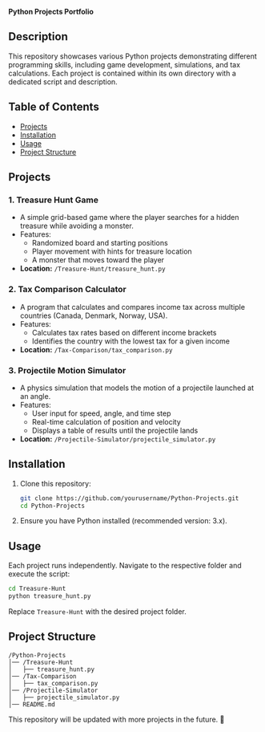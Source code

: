 **Python Projects Portfolio**

## **Description**
This repository showcases various Python projects demonstrating different programming skills, including game development, simulations, and tax calculations. Each project is contained within its own directory with a dedicated script and description.

## **Table of Contents**
- [Projects](#projects)
- [Installation](#installation)
- [Usage](#usage)
- [Project Structure](#project-structure)

## **Projects**
### **1. Treasure Hunt Game**
- A simple grid-based game where the player searches for a hidden treasure while avoiding a monster.
- Features:
  - Randomized board and starting positions
  - Player movement with hints for treasure location
  - A monster that moves toward the player
- **Location:** `/Treasure-Hunt/treasure_hunt.py`

### **2. Tax Comparison Calculator**
- A program that calculates and compares income tax across multiple countries (Canada, Denmark, Norway, USA).
- Features:
  - Calculates tax rates based on different income brackets
  - Identifies the country with the lowest tax for a given income
- **Location:** `/Tax-Comparison/tax_comparison.py`

### **3. Projectile Motion Simulator**
- A physics simulation that models the motion of a projectile launched at an angle.
- Features:
  - User input for speed, angle, and time step
  - Real-time calculation of position and velocity
  - Displays a table of results until the projectile lands
- **Location:** `/Projectile-Simulator/projectile_simulator.py`

## **Installation**
1. Clone this repository:
   ```bash
   git clone https://github.com/yourusername/Python-Projects.git
   cd Python-Projects
   ```
2. Ensure you have Python installed (recommended version: 3.x).

## **Usage**
Each project runs independently. Navigate to the respective folder and execute the script:
```bash
cd Treasure-Hunt
python treasure_hunt.py
```
Replace `Treasure-Hunt` with the desired project folder.

## **Project Structure**
```
/Python-Projects
│── /Treasure-Hunt
│   ├── treasure_hunt.py
│── /Tax-Comparison
│   ├── tax_comparison.py
│── /Projectile-Simulator
│   ├── projectile_simulator.py
│── README.md
```

This repository will be updated with more projects in the future. 🚀

